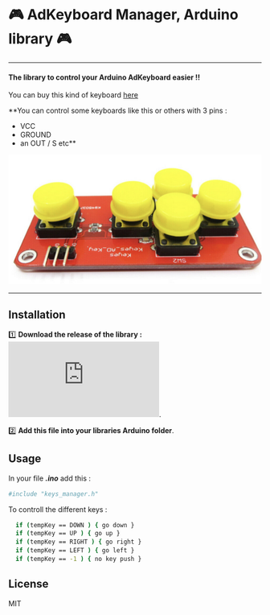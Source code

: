 # :video_game: AdKeyboard Manager, Arduino library :video_game: 
----
#### The library to control your Arduino AdKeyboard easier !!

You can buy this kind of keyboard [here](https://www.ebay.com/itm/144292596073)  


**You can control some keyboards like this or others with 3 pins : 
- VCC 
- GROUND 
- an OUT / S etc**


![](img/adkeyboard.png)

---

## Installation

:one: **Download the release of the library :** 
![Download link of the release](https://github.com/SarahBourgeois/AdKeyboard_manager_Arduino_library/releases/download/v1.0.0/AdKeyboard_manager_V1.h).

:two: **Add this file into your libraries Arduino folder**.

## Usage
In your file ***.ino*** add this : 
```sh
#include "keys_manager.h"
```

To controll the different keys : 
```sh
  if (tempKey == DOWN ) { go down }  
  if (tempKey == UP ) { go up }  
  if (tempKey == RIGHT ) { go right } 
  if (tempKey == LEFT ) { go left }
  if (tempKey == -1 ) { no key push }
```





## License

MIT

